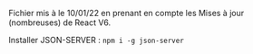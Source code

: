 Fichier mis à le 10/01/22 en prenant en compte les Mises à jour (nombreuses) de React V6.

Installer JSON-SERVER : `npm i -g json-server`
